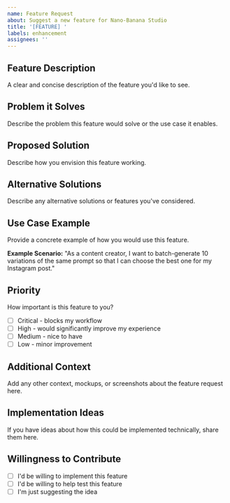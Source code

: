 ```yaml
---
name: Feature Request
about: Suggest a new feature for Nano-Banana Studio
title: '[FEATURE] '
labels: enhancement
assignees: ''
---
```


## Feature Description
A clear and concise description of the feature you'd like to see.

## Problem it Solves
Describe the problem this feature would solve or the use case it enables.

## Proposed Solution
Describe how you envision this feature working.

## Alternative Solutions
Describe any alternative solutions or features you've considered.

## Use Case Example
Provide a concrete example of how you would use this feature.

**Example Scenario:**
"As a content creator, I want to batch-generate 10 variations of the same prompt so that I can choose the best one for my Instagram post."

## Priority
How important is this feature to you?
- [ ] Critical - blocks my workflow
- [ ] High - would significantly improve my experience
- [ ] Medium - nice to have
- [ ] Low - minor improvement

## Additional Context
Add any other context, mockups, or screenshots about the feature request here.

## Implementation Ideas
If you have ideas about how this could be implemented technically, share them here.

## Willingness to Contribute
- [ ] I'd be willing to implement this feature
- [ ] I'd be willing to help test this feature
- [ ] I'm just suggesting the idea
